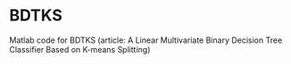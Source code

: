 # BDTKS
Matlab code for BDTKS (article:  A Linear Multivariate Binary Decision Tree Classifier Based on K-means Splitting)
